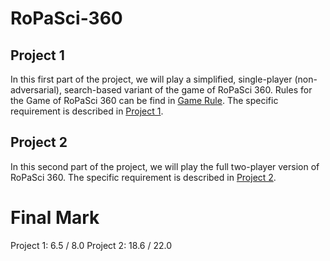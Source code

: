 # RoPaSci-360
## Project 1
In this first part of the project, we will play a simplified, single-player (non-adversarial), search-based variant of the game of RoPaSci 360. Rules for the Game of RoPaSci 360 can be find in [Game Rule](https://github.com/vivianjia123/RoPaSci-360/blob/main/game-rules.pdf). The specific requirement is described in [Project 1](https://github.com/vivianjia123/RoPaSci-360/blob/main/specification-A.pdf).

## Project 2
In this second part of the project, we will play the full two-player version of RoPaSci 360. The specific requirement is described in [Project 2](https://github.com/vivianjia123/RoPaSci-360/blob/main/specification-B.pdf).

# Final Mark
Project 1: 6.5 / 8.0
Project 2: 18.6 / 22.0
